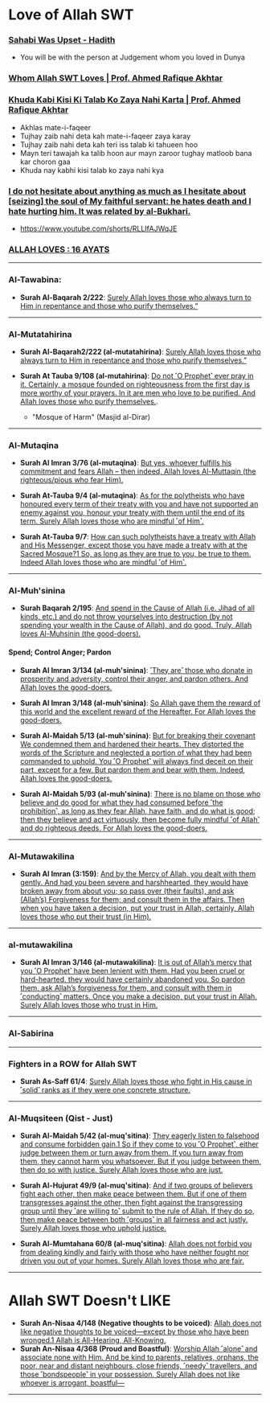 # Love of Allah SWT

### [Sahabi Was Upset - Hadith](https://www.youtube.com/shorts/2ARfP9AiVLU)
* You will be with the person at Judgement whom you loved in Dunya

### [Whom Allah SWT Loves | Prof. Ahmed Rafique Akhtar](https://www.youtube.com/shorts/tFp0Tx95tyE)

### [Khuda Kabi Kisi Ki Talab Ko Zaya Nahi Karta | Prof. Ahmed Rafique Akhtar](https://www.youtube.com/shorts/VyaGXuP8azc)
* Akhlas mate-i-faqeer
* Tujhay zaib nahi deta kah mate-i-faqeer zaya karay
* Tujhay zaib nahi deta kah teri iss talab ki tahueen hoo
* Mayn teri tawajah ka talib hoon aur mayn zaroor tughay matloob bana kar choron gaa
* Khuda nay kabhi kisi talab ko zaya nahi kya

### [I do not hesitate about anything as much as I hesitate about [seizing] the soul of My faithful servant: he hates death and I hate hurting him. It was related by al-Bukhari.](https://sunnah.com/qudsi40:25)
* https://www.youtube.com/shorts/RLLIfAJWqJE

### [ALLAH LOVES : 16 AYATS](https://quranawareness.wordpress.com/allah-loves-16-ayats/)

***

### Al-Tawabina:
 * __Surah Al-Baqarah 2/222__: [Surely Allah loves those who always turn to Him in repentance and those who purify themselves.”](https://quranwbw.com/2/222)

***

### Al-Mutatahirina
* __Surah Al-Baqarah2/222 (al-mutatahirina)__: [Surely Allah loves those who always turn to Him in repentance and those who purify themselves.”](https://quranwbw.com/2/222)

*  __Surah At Tauba 9/108 (al-mutahirina)__: [Do not ˹O Prophet˺ ever pray in it. Certainly, a mosque founded on righteousness from the first day is more worthy of your prayers. In it are men who love to be purified. And Allah loves those who purify themselves.](https://quranwbw.com/9/108).
    * "Mosque of Harm" (Masjid al-Dirar)

**** 

### Al-Mutaqina
* __Surah Al Imran 3/76 (al-mutaqina)__: [But yes, whoever fulfills his commitment and fears Allah – then indeed, Allah loves Al-Muttaqin (the righteous/pious who fear Him).](https://quranwbw.com/3/76)

* __Surah At-Tauba 9/4 (al-mutaqina)__: [As for the polytheists who have honoured every term of their treaty with you and have not supported an enemy against you, honour your treaty with them until the end of its term. Surely Allah loves those who are mindful ˹of Him˺.](https://quranwbw.com/9/4)

* __Surah At-Tauba 9/7__: [How can such polytheists have a treaty with Allah and His Messenger, except those you have made a treaty with at the Sacred Mosque?1 So, as long as they are true to you, be true to them. Indeed Allah loves those who are mindful ˹of Him˺.](https://quranwbw.com/9/7)

***

### Al-Muh'sinina
* __Surah Baqarah 2/195__: [And spend in the Cause of Allah (i.e. Jihad of all kinds, etc.) and do not throw yourselves into destruction (by not spending your wealth in the Cause of Allah), and do good. Truly, Allah loves Al-Muhsinin (the good-doers).](https://quranwbw.com/2/195)

#### Spend; Control Anger; Pardon
* __Surah Al Imran 3/134 (al-muh'sinina)__: [˹They are˺ those who donate in prosperity and adversity, control their anger, and pardon others. And Allah loves the good-doers.](https://quranwbw.com/3/134)

* __Surah Al Imran 3/148 (al-muh'sinina)__: [So Allah gave them the reward of this world and the excellent reward of the Hereafter. For Allah loves the good-doers.](https://quranwbw.com/3/148)

* __Surah Al-Maidah 5/13 (al-muh'sinina)__: [But for breaking their covenant We condemned them and hardened their hearts. They distorted the words of the Scripture and neglected a portion of what they had been commanded to uphold. You ˹O Prophet˺ will always find deceit on their part, except for a few. But pardon them and bear with them. Indeed, Allah loves the good-doers.](https://quranwbw.com/5/13)

* __Surah Al-Maidah 5/93 (al-muh'sinina)__: [There is no blame on those who believe and do good for what they had consumed before ˹the prohibition˺, as long as they fear Allah, have faith, and do what is good; then they believe and act virtuously, then become fully mindful ˹of Allah˺ and do righteous deeds. For Allah loves the good-doers.](https://quranwbw.com/5/93)

***

### Al-Mutawakilina
* __Surah Al Imran (3:159)__: [And by the Mercy of Allah, you dealt with them gently. And had you been severe and harsh­hearted, they would have broken away from about you; so pass over (their faults), and ask (Allah’s) Forgiveness for them; and consult them in the affairs. Then when you have taken a decision, put your trust in Allah, certainly, Allah loves those who put their trust (in Him).](https://quranwbw.com/3/159)

***

### al-mutawakilina
* __Surah Al Imran 3/146 (al-mutawakilina)__: [It is out of Allah’s mercy that you ˹O Prophet˺ have been lenient with them. Had you been cruel or hard-hearted, they would have certainly abandoned you. So pardon them, ask Allah’s forgiveness for them, and consult with them in ˹conducting˺ matters. Once you make a decision, put your trust in Allah. Surely Allah loves those who trust in Him.](https://quran.com/3/146)

*** 

### Al-Sabirina

***

### Fighters in a ROW for Allah SWT
* __Surah As-Saff 61/4__: [Surely Allah loves those who fight in His cause in ˹solid˺ ranks as if they were one concrete structure.](https://quranwbw.com/61/4)

***

### Al-Muqsiteen (Qist - Just)
* __Surah Al-Maidah 5/42 (al-muq'sitina)__: [They eagerly listen to falsehood and consume forbidden gain.1 So if they come to you ˹O Prophet˺, either judge between them or turn away from them. If you turn away from them, they cannot harm you whatsoever. But if you judge between them, then do so with justice. Surely Allah loves those who are just.](https://quranwbw.com/5/42)

* __Surah Al-Hujurat 49/9 (al-muq'sitina)__: [And if two groups of believers fight each other, then make peace between them. But if one of them transgresses against the other, then fight against the transgressing group until they ˹are willing to˺ submit to the rule of Allah. If they do so, then make peace between both ˹groups˺ in all fairness and act justly. Surely Allah loves those who uphold justice.](https://quranwbw.com/49/9)

* __Surah Al-Mumtahana 60/8 (al-muq'sitina)__: [Allah does not forbid you from dealing kindly and fairly with those who have neither fought nor driven you out of your homes. Surely Allah loves those who are fair.](https://quranwbw.com/60/8)

***

# Allah SWT Doesn't LIKE

* __Surah An-Nisaa 4/148 (Negative thoughts to be voiced)__: [Allah does not like negative thoughts to be voiced—except by those who have been wronged.1 Allah is All-Hearing, All-Knowing.](https://quranwbw.com/4/148)
* __Surah An-Nisaa 4/368 (Proud and Boastful)__: [Worship Allah ˹alone˺ and associate none with Him. And be kind to parents, relatives, orphans, the poor, near and distant neighbours, close friends, ˹needy˺ travellers, and those ˹bondspeople˺ in your possession. Surely Allah does not like whoever is arrogant, boastful—](https://quranwbw.com/4/36)

***
